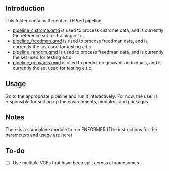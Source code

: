 
## Introduction
This folder contains the entire TFPred pipeline. 
- [pipeline_cistrome.qmd](./pipelines/pipeline_cistrome.qmd) is used to process cistrome data, and is currently the reference set for training e.t.c.
- [pipeline_freedman.qmd](./pipelines/pipeline_freedman.qmd) is used to process freedman data, and is currently the set used for testing e.t.c.
- [pipeline_random.qmd](./pipelines/pipeline_random.qmd) is used to process freedman data, and is currently the set used for testing e.t.c. 
- [pipeline_geuvadis.qmd](./pipelines/pipeline_geuvadis.qmd) is used to predict on geuvadis indivduals, and is currently the set used for testing e.t.c.

## Usage
Go to the appropriate pipeline and run it interactively. For now, the user is responsible for setting up the environments, modules, and packages. 

## Notes
There is a standalone module to run ENFORMER (The instructions for the parameters and usage are [here](../enformer_pipeline))

## To-do
- [ ] Use multiple VCFs that have been split across chromosomes


